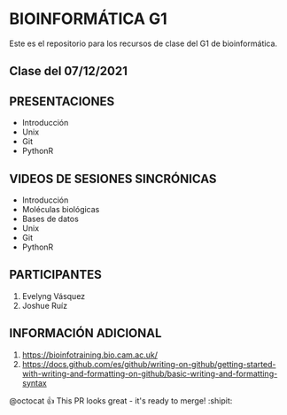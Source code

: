 # BIOINFORMÁTICA G1
Este es el repositorio para los recursos de clase del G1 de bioinformática.


## Clase del 07/12/2021
## PRESENTACIONES

- Introducción
- Unix
- Git
- PythonR

## VIDEOS DE SESIONES SINCRÓNICAS

- Introducción
-   Moléculas biológicas
-   Bases de datos
- Unix
- Git
- PythonR

## PARTICIPANTES

1. Evelyng Vásquez
2. Joshue Ruíz


## INFORMACIÓN ADICIONAL

1. <https://bioinfotraining.bio.cam.ac.uk/>
2. <https://docs.github.com/es/github/writing-on-github/getting-started-with-writing-and-formatting-on-github/basic-writing-and-formatting-syntax>


@octocat :+1: This PR looks great - it's ready to merge! :shipit:

